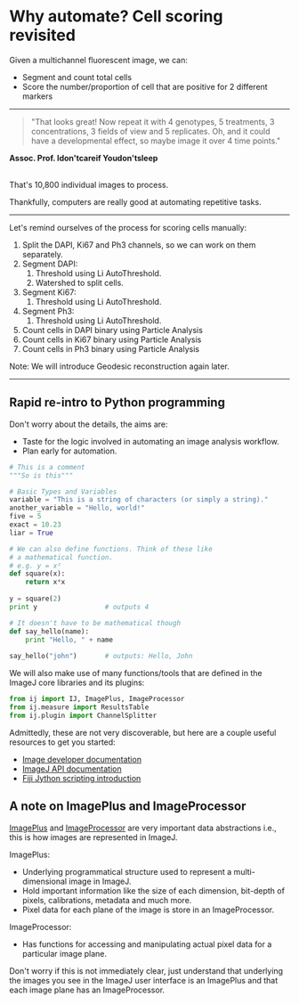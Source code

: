 # Why automate? Cell scoring revisited
Given a multichannel fluorescent image, we can:

* Segment and count total cells 
* Score the number/proportion of cell that are positive for 2 different markers

---

> "That looks great! Now repeat it with 4 genotypes, 5 treatments, 3 concentrations, 3 fields of view and 5 replicates. Oh, and it could have a developmental effect, so maybe image it over 4 time points."

__Assoc. Prof.   Idon'tcareif   Youdon'tsleep__

<br>
That's 10,800 individual images to process.

Thankfully, computers are really good at automating repetitive tasks.

---

Let's remind ourselves of the process for scoring cells manually:

1. Split the DAPI, Ki67 and Ph3 channels, so we can work on them separately.
2. Segment DAPI:
    1. Threshold using Li AutoThreshold.
    2. Watershed to split cells.
3. Segment Ki67:
    1. Threshold using Li AutoThreshold.
4. Segment Ph3:
    1. Threshold using Li AutoThreshold.
5. Count cells in DAPI binary using Particle Analysis
6. Count cells in Ki67 binary using Particle Analysis
7. Count cells in Ph3 binary using Particle Analysis

Note: We will introduce Geodesic reconstruction again later.

---
## Rapid re-intro to Python programming
Don't worry about the details, the aims are:

- Taste for the logic involved in automating an image analysis workflow.
- Plan early for automation.


```python
# This is a comment
"""So is this"""

# Basic Types and Variables
variable = "This is a string of characters (or simply a string)."
another_variable = "Hello, world!"
five = 5
exact = 10.23
liar = True

# We can also define functions. Think of these like
# a mathematical function.
# e.g. y = x²
def square(x):
	return x*x
	
y = square(2)
print y 				# outputs 4

# It doesn't have to be mathematical though
def say_hello(name):
	print "Hello, " + name
	
say_hello("john") 		# outputs: Hello, John
```

We will also make use of many functions/tools that are defined in the ImageJ core libraries and its plugins:

```python
from ij import IJ, ImagePlus, ImageProcessor
from ij.measure import ResultsTable
from ij.plugin import ChannelSplitter
```

Admittedly, these are not very discoverable, but here are a couple useful resources to get you started:

- [Image developer documentation](http://rsb.info.nih.gov/ij/developer/index.html)
- [ImageJ API documentation](http://rsb.info.nih.gov/ij/developer/api/)
- [Fiji Jython scripting introduction](http://fiji.sc/Jython_Scripting)


## A note on ImagePlus and ImageProcessor
[ImagePlus](http://rsb.info.nih.gov/ij/developer/api/ij/ImagePlus.html) and [ImageProcessor](http://rsb.info.nih.gov/ij/developer/api/ij/process/ImageProcessor.html) are very important data abstractions i.e., this is how images are represented in ImageJ. 

ImagePlus:

- Underlying programmatical structure used to represent a multi-dimensional image in ImageJ.
- Hold important information like the size of each dimension, bit-depth of pixels, calibrations, metadata and much more.
- Pixel data for each plane of the image is store in an ImageProcessor.

ImageProcessor:

- Has functions for accessing and manipulating actual pixel data for a particular image plane.

Don't worry if this is not immediately clear, just understand that underlying the images you see in the ImageJ user interface is an ImagePlus and that each image plane has an ImageProcessor.